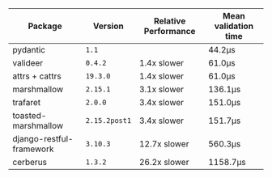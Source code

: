 [//]: <> (Generated with benchmarks/run.py, DO NOT EDIT THIS FILE DIRECTLY, instead run `SAVE=1 python ./run.py`.)

Package | Version | Relative Performance | Mean validation time
--- | --- | --- | ---
pydantic | `1.1` |  | 44.2μs
valideer | `0.4.2` | 1.4x slower | 61.0μs
attrs + cattrs | `19.3.0` | 1.4x slower | 61.0μs
marshmallow | `2.15.1` | 3.1x slower | 136.1μs
trafaret | `2.0.0` | 3.4x slower | 151.0μs
toasted-marshmallow | `2.15.2post1` | 3.4x slower | 151.7μs
django-restful-framework | `3.10.3` | 12.7x slower | 560.3μs
cerberus | `1.3.2` | 26.2x slower | 1158.7μs

